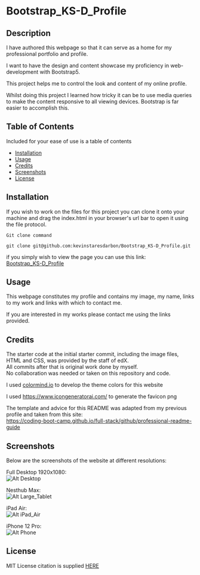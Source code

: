# Bootstrap_KS-D_Profile

## Description

I have authored this webpage so that it can serve as a home for my professional portfolio and profile.

I want to have the design and content showcase my proficiency in web-development with Bootstrap5.

This project helps me to control the look and content of my online profile.

Whilst doing this project I learned how tricky it can be to use media queries to make the content responsive to all viewing devices.  Bootstrap is far easier to accomplish this.

## Table of Contents

Included for your ease of use is a table of contents

- [Installation](#installation)
- [Usage](#usage)
- [Credits](#credits)
- [Screenshots](#screenshots)
- [License](#license)

## Installation
  
If you wish to work on the files for this project you can clone it onto your machine and drag the index.html in your browser's url bar to open it using the file protocol.  
  
```Git clone command```  
```
git clone git@github.com:kevinstaresdarbon/Bootstrap_KS-D_Profile.git
```
  
if you simply wish to view the page you can use this link:  
[Bootstrap_KS-D_Profile](https://kevinstaresdarbon.github.io/Bootstrap_KS-D_Profile/)

## Usage
  
This webpage constitutes my profile and contains my image, my name, links to my work and links with which to contact me.  
  
If you are interested in my works please contact me using the links provided.  
  
## Credits
  
The starter code at the initial starter commit, including the image files, HTML and CSS, was provided by the staff of edX.  
All commits after that is original work done by myself.  
No collaboration was needed or taken on this repository and code.  
  
I used [colormind.io](http://colormind.io/) to develop the theme colors for this website  
  
I used <https://www.icongeneratorai.com/> to generate the favicon png  
  
The template and advice for this README was adapted from my previous profile and taken from this site:  
<https://coding-boot-camp.github.io/full-stack/github/professional-readme-guide>  
  
## Screenshots  
  
Below are the screenshots of the website at different resolutions:  
  
Full Desktop 1920x1080:  
![Alt Desktop](./assets/images/screenshot-1920x1080.png)  
  
Nesthub Max:  
![Alt Large_Tablet](./assets/images/screenshot-(Nest%20Hub%20Max).png)  
  
iPad Air:  
![Alt iPad_Air](./assets/images/screenshot-(iPad%20Air).png)  
  
iPhone 12 Pro:  
![Alt Phone](./assets/images/screenshot-(iPhone%2012%20Pro).png)  
  
## License  
  
MIT License citation is supplied [HERE](./LICENSE)

